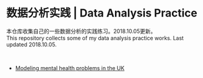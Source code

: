 # 数据分析实践 | Data Analysis Practice
本仓库收集自己的一些数据分析的实践练习。2018.10.05更新。    
This repository collects some of my data analysis practice works. Last updated 2018.10.05.   

</br>

* [Modeling mental health problems in the UK](https://github.com/QindanUCL/Data-Analysis-Practice/blob/master/Modelling%20work-related%20mental%20health%20problems%20in%20the%20UK.ipynb)

